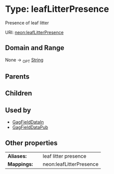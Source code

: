 
# Type: leafLitterPresence


Presence of leaf litter

URI: [neon:leafLitterPresence](https://data.neonscience.org/leafLitterPresence)


## Domain and Range

None ->  <sub>OPT</sub> [String](types/String.md)

## Parents


## Children


## Used by

 * [GagFieldDataIn](GagFieldDataIn.md)
 * [GagFieldDataPub](GagFieldDataPub.md)

## Other properties

|  |  |  |
| --- | --- | --- |
| **Aliases:** | | leaf litter presence |
| **Mappings:** | | neon:leafLitterPresence |

